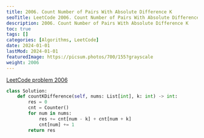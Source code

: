 ```yaml
---
title: 2006. Count Number of Pairs With Absolute Difference K
seoTitle: LeetCode 2006. Count Number of Pairs With Absolute Difference K | Python solution and explanation
description: 2006. Count Number of Pairs With Absolute Difference K
toc: true
tags: []
categories: [Algorithms, LeetCode]
date: 2024-01-01
lastMod: 2024-01-01
featuredImage: https://picsum.photos/700/155?grayscale
weight: 2006
---
```


[LeetCode problem 2006](https://leetcode.com/problems/count-number-of-pairs-with-absolute-difference-k/)

```python
class Solution:
    def countKDifference(self, nums: List[int], k: int) -> int:
        res = 0
        cnt = Counter()
        for num in nums:
            res += cnt[num - k] + cnt[num + k]
            cnt[num] += 1
        return res

```
